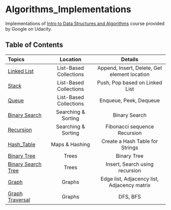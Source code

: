 # Algorithms_Implementations
Implementations of [Intro to Data Structures and Algorithms](https://www.udacity.com/course/data-structures-and-algorithms-in-python--ud513) course provided by Google on Udacity.



## Table of Contents

Topics | Location | Details
:------ | :--: | :--:
[Linked List](https://github.com/Jerry-Tse/Algorithms_Implementations/blob/master/List-Based%20Collections/Linked_List.py)| List-Based Collections | Append, Insert, Delete, Get element location
[Stack](https://github.com/Jerry-Tse/Algorithms_Implementations/blob/master/List-Based%20Collections/Stack.py)| List-Based Collections | Push, Pop based on Linked List
[Queue](https://github.com/Jerry-Tse/Algorithms_Implementations/blob/master/List-Based%20Collections/Queue.py)| List-Based Collections | Enqueue, Peek, Dequeue
[Binary Search]()| Searching & Sorting | Binary Search
[Recursion]()| Searching & Sorting | Fibonacci sequence Recursion
[Hash_Table](https://github.com/Jerry-Tse/Algorithms_Implementations/blob/master/Maps%20%26%20Hashing/Hash_Table.py) | Maps & Hashing | Create a Hash Table for Strings 
[Binary Tree](https://github.com/Jerry-Tse/Algorithms_Implementations/blob/master/Trees/Binary_Tree.py) | Trees | Binary Tree
[Binary Search Tree](https://github.com/Jerry-Tse/Algorithms_Implementations/blob/master/Trees/Binary_Search_Tree.py) | Trees | Insert, Search using recursion 
[Graph]() | Graphs | Edge list, Adjacency list, Adjacency matrix
[Graph Traversal]() | Graphs | DFS, BFS



